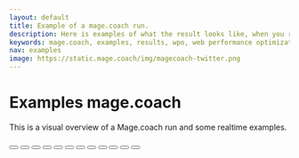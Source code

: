 ```yaml
---
layout: default
title: Example of a mage.coach run.
description: Here is examples of what the result looks like, when you run sitespeed.io.
keywords: mage.coach, examples, results, wpo, web performance optimization
nav: examples
image: https://static.mage.coach/img/magecoach-twitter.png
---
```


# Examples mage.coach

This is a visual overview of a Mage.coach run and some realtime examples.

<div>
  <amp-carousel id="carousel-with-carousel-preview" width="400" height="375" layout="responsive" type="slides">
    <amp-img src="https://static.mage.coach/img/example/magecoach-hero.jpg"
      width="400" height="375" layout="responsive" alt="a sample image"></amp-img>
    <amp-img src="https://static.mage.coach/img/example/magecoach-hero-toplist.jpg" width="400" height="375" layout="responsive" alt="a sample image"></amp-img>
    <amp-img src="https://static.mage.coach/img/example/magecoach-hero-summary.jpg" width="400" height="375" layout="responsive" alt="a sample image"></amp-img>
    <amp-img src="https://static.mage.coach/img/example/magecoach-hero-summary-detail.jpg" width="400" height="375" layout="responsive" alt="a sample image"></amp-img>
    <amp-img src="https://static.mage.coach/img/example/magecoach-hero-pages.jpg" width="400" height="375" layout="responsive" alt="a sample image"></amp-img>
    <amp-img src="https://static.mage.coach/img/example/magecoach-hero-pages-summary.jpg" width="400" height="375" layout="responsive" alt="a sample image"></amp-img>
    <amp-img src="https://static.mage.coach/img/example/magecoach-hero-pages-pagexray.jpg" width="400" height="375" layout="responsive" alt="a sample image"></amp-img>
    <amp-img src="https://static.mage.coach/img/example/magecoach-hero-pages-coach.jpg" width="400" height="375" layout="responsive" alt="a sample image"></amp-img>
    <amp-img src="https://static.mage.coach/img/example/magecoach-hero-pages-browsertime.jpg" width="400" height="375" layout="responsive" alt="a sample image"></amp-img>
    <amp-img src="https://static.mage.coach/img/example/magecoach-hero-domains.jpg" width="400" height="375" layout="responsive" alt="a sample image"></amp-img>
    <amp-img src="https://static.mage.coach/img/example/magecoach-hero-assets.jpg" width="400" height="375" layout="responsive" alt="a sample image"></amp-img>
  </amp-carousel>
  <amp-carousel class="carousel-preview" width="auto" height="48" layout="fixed-height"
    type="carousel">
    <button on="tap:carousel-with-carousel-preview.goToSlide(index=0)">
      <amp-img src="https://static.mage.coach/img/example/magecoach-hero.jpg" width="60" height="40" layout="responsive" alt="a sample image"></amp-img>
    </button>
    <button on="tap:carousel-with-carousel-preview.goToSlide(index=1)">
      <amp-img src="https://unsplash.it/60/40?image=11"
        width="60"
        height="40"
        layout="responsive"
        alt="a sample image"></amp-img>
    </button>
    <button on="tap:carousel-with-carousel-preview.goToSlide(index=2)">
      <amp-img src="https://unsplash.it/60/40?image=12"
        width="60"
        height="40"
        layout="responsive"
        alt="a sample image"></amp-img>
    </button>
    <button on="tap:carousel-with-carousel-preview.goToSlide(index=3)">
      <amp-img src="https://unsplash.it/60/40?image=13"
        width="60"
        height="40"
        layout="responsive"
        alt="a sample image"></amp-img>
    </button>
    <button on="tap:carousel-with-carousel-preview.goToSlide(index=4)">
      <amp-img src="https://unsplash.it/60/40?image=14"
        width="60"
        height="40"
        layout="responsive"
        alt="a sample image"></amp-img>
    </button>
    <button on="tap:carousel-with-carousel-preview.goToSlide(index=5)">
      <amp-img src="https://unsplash.it/60/40?image=15"
        width="60"
        height="40"
        layout="responsive"
        alt="a sample image"></amp-img>
    </button>
    <button on="tap:carousel-with-carousel-preview.goToSlide(index=6)">
      <amp-img src="https://unsplash.it/60/40?image=16"
        width="60"
        height="40"
        layout="responsive"
        alt="a sample image"></amp-img>
    </button>
    <button on="tap:carousel-with-carousel-preview.goToSlide(index=7)">
      <amp-img src="https://unsplash.it/60/40?image=17"
        width="60"
        height="40"
        layout="responsive"
        alt="a sample image"></amp-img>
    </button>
    <button on="tap:carousel-with-carousel-preview.goToSlide(index=8)">
      <amp-img src="https://unsplash.it/60/40?image=18"
        width="60"
        height="40"
        layout="responsive"
        alt="a sample image"></amp-img>
    </button>
    <button on="tap:carousel-with-carousel-preview.goToSlide(index=9)">
      <amp-img src="https://unsplash.it/60/40?image=19"
        width="60"
        height="40"
        layout="responsive"
        alt="a sample image"></amp-img>
    </button>
    <button on="tap:carousel-with-carousel-preview.goToSlide(index=10)">
      <amp-img src="https://unsplash.it/60/40?image=110"
        width="60"
        height="40"
        layout="responsive"
        alt="a sample image"></amp-img>
    </button>
    <button on="tap:carousel-with-carousel-preview.goToSlide(index=11)">
      <amp-img src="https://unsplash.it/60/40?image=111"
        width="60"
        height="40"
        layout="responsive"
        alt="a sample image"></amp-img>
    </button>
  </amp-carousel>
</div>
